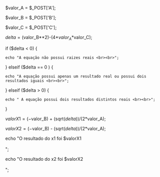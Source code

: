 $valor_A = $_POST['A']; 


$valor_B = $_POST['B']; 


$valor_C = $_POST['C']; 


$delta = ($valor_B**2)-(4*$valor_A*$valor_C); 


if ($delta < 0) { 

    echo "A equação não possui raizes reais <br><br>";

} elseif ($delta == 0 ) {

    echo "A equação possui apenas um resultado real ou possui dois resultados iguais <br><br>";

} elseif ($delta > 0) {

    echo " A equação possui dois resultados distintos reais <br><br>";
}

$valorX1 = (-$valor_B) + (sqrt($delta))/ (2*$valor_A); 


$valorX2 = (-$valor_B) - (sqrt($delta))/ (2*$valor_A);

echo "O resultado do x1 foi $valorX1 <br><br>"; 


echo "O resultado do x2 foi $valorX2 <br><br>";
